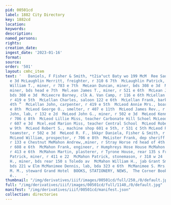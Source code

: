 ```yaml
---
pid: 00501cd
label: 1882 City Directory
key: 1882cd
location: 
keywords: 
description: 
named_persons: 
rights: 
creation_date: 
ingest_date: '2023-01-16'
format: 
source: 
order: '501'
layout: cmhc_item
text: '   Daniels, F Fisher & Smith, *t2ia"uct Baty wo 199 McM  Ree Sau miner, r 414
  e 3d McLaughlin Merritt, freighter, r 310 6 7th  McLaughlin Patrick, lab Grant Smelter  McLaughlin
  William T., miner, r 783 e 7th  MeLean Duncan, miner, bds 308 e 3d  MoLean Henry,
  miner, bds head e 7th  Mel.ean James T., miner, r 521 e 6th  McLean John, miner,
  bds 308 e 3d  McLeecre Barney, clk A. Van Camp, r 116 e 6th McLellan Allan, carpenter,
  r 419 e 5th  McLellan Charles, saloon 122 e 6th  McLellan Frank, barkpr, r 112 w
  4th ”  McLellan John, carpenter, r 419 e 5th  McLeod Annie Mrs., boarding, r 706
  e 8th  McLeod George O., smelter, r 407 e 11th  McLeod James Rev., r 407 e 11th  McLeod
  John, lab, r 132 e 2d  MeLeod John G., miner, r 502 e 3d  MeLeod Kenneth, prospector,
  r 706 ¢ 8th  McLeod Lillie Miss, teacher Carbonate Hill Schoel McLeod I., miner,
  r 607 e 3d  Mcel.eod Marion Miss, teacher Central School  McLeod Robert R., r202
  w 9th  McLeod Robert S., machine shop 601 e 5th, r 531 ¢ 5th McLeod Roderick J.,
  teamster, r 502 e 3d  MeLeod R. F., bkkpr Daniela, Fisher & Smith, r 303 Harrison     av
  McLeod William, prospector, r 706 e 8th  MeLister Frank, dep sheriff Court House,
  r 133 e Chestnut MeMahon Andrew,,miner, r Stray Horse rd head of 4th McMahon Barney,
  r 608 e 6th  McMahon Frank, engineer, r Humphreys Hose House McMahon John J., miner,
  r 413 e 6th  McMahon Martin, plasterer, r Tyrone House, rear 135 s Front MeMahon
  Patrick, miner, r 411 e 22  McMahon Patrick, stonemason, r 318 w 24  McMahon P.
  H., miner, bds rear 150 s Toledo av  McMahon William H., jab Grant Smelting Co.,
  bds 221 w Elm McManimee Dennis, lab, bda 323 e 6th  McManimee S. Mrs., r 622 @ 4th  McMann
  M. M., steward Grand Hotel  BOOKS, STATIONERY, NEWS,  The Corner Bookstore, *°°“‘Sznronrcars,
  é..    '
thumbnail: "/img/derivatives/iiif/images/00501cd/full/250,/0/default.jpg"
full: "/img/derivatives/iiif/images/00501cd/full/1140,/0/default.jpg"
manifest: "/img/derivatives/iiif/00501cd/manifest.json"
collection: directories
---
```

